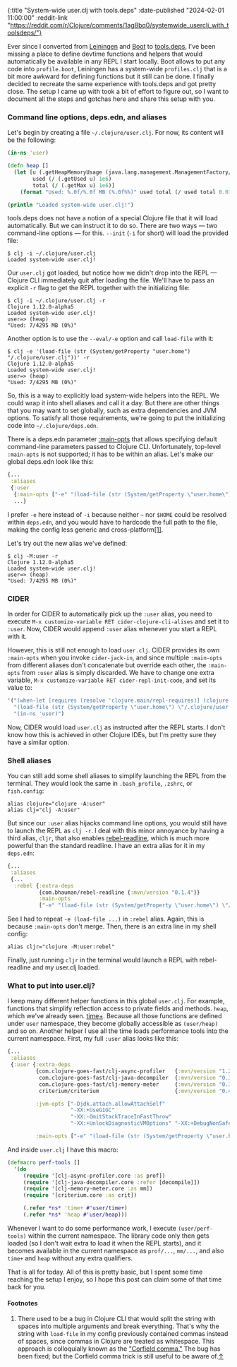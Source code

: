 {:title "System-wide user.clj with tools.deps"
 :date-published "2024-02-01 11:00:00"
  :reddit-link
 "https://reddit.com/r/Clojure/comments/1ag8bq0/systemwide_userclj_with_toolsdeps/"}

Ever since I converted from [Leiningen](https://leiningen.org/) and
[Boot](https://boot-clj.github.io/) to
[tools.deps](https://clojure.org/guides/deps_and_cli), I've been missing a place
to define devtime functions and helpers that would automatically be available in
any REPL I start locally. Boot allows to put any code into `profile.boot`,
Leiningen has a system-wide `profiles.clj` that is a bit more awkward for
defining functions but it still can be done. I finally decided to recreate the
same experience with tools.deps and got pretty close. The setup I came up with
took a bit of effort to figure out, so I want to document all the steps and
gotchas here and share this setup with you.

### Command line options, deps.edn, and aliases

Let's begin by creating a file `~/.clojure/user.clj`. For now, its content will
be the following:

```clj
(in-ns 'user)

(defn heap []
  (let [u (.getHeapMemoryUsage (java.lang.management.ManagementFactory/getMemoryMXBean))
        used (/ (.getUsed u) 1e6)
        total (/ (.getMax u) 1e6)]
    (format "Used: %.0f/%.0f MB (%.0f%%)" used total (/ used total 0.01))))

(println "Loaded system-wide user.clj!")
```

tools.deps does not have a notion of a special Clojure file that it will load
automatically. But we can instruct it to do so. There are two ways — two
command-line options — for this. `--init` (`-i` for short) will load the
provided file:

```shell
$ clj -i ~/.clojure/user.clj
Loaded system-wide user.clj!
```

Our `user.clj` got loaded, but notice how we didn't drop into the REPL — Clojure
CLI immediately quit after loading the file. We'll have to pass an explicit `-r`
flag to get the REPL together with the initializing file:

```shell
$ clj -i ~/.clojure/user.clj -r
Clojure 1.12.0-alpha5
Loaded system-wide user.clj!
user=> (heap)
"Used: 7/4295 MB (0%)"
```

Another option is to use the `--eval/-e` option and call `load-file` with it:

```shell
$ clj -e '(load-file (str (System/getProperty "user.home") "/.clojure/user.clj"))' -r
Clojure 1.12.0-alpha5
Loaded system-wide user.clj!
user=> (heap)
"Used: 7/4295 MB (0%)"
```

So, this is a way to explicitly load system-wide helpers into the REPL. We could
wrap it into shell aliases and call it a day. But there are other things that
you may want to set globally, such as extra dependencies and JVM options. To
satisfy all those requirements, we're going to put the initializing code into
`~/.clojure/deps.edn`.

There is a deps.edn parameter
[:main-opts](https://clojure.org/reference/deps_edn#aliases_mainopts) that
allows specifying default command-line parameters passed to Clojure CLI.
Unfortunately, top-level `:main-opts` is not supported; it has to be within an
alias. Let's make our global deps.edn look like this:

```clj
{...
 :aliases
 {:user
  {:main-opts ["-e" "(load-file (str (System/getProperty \"user.home\") \"/.clojure/user.clj\"))"]}}
  ...}
```

I prefer `-e` here instead of `-i` because neither `~` nor `$HOME` could be
resolved within `deps.edn`, and you would have to hardcode the full path to the
file, making the config less generic and cross-platform[[1]](#fn1)<a
name="bfn1"></a>.

Let's try out the new alias we've defined:

```shell
$ clj -M:user -r
Clojure 1.12.0-alpha5
Loaded system-wide user.clj!
user=> (heap)
"Used: 7/4295 MB (0%)"
```

### CIDER

In order for CIDER to automatically pick up the `:user` alias, you need to
execute `M-x customize-variable RET cider-clojure-cli-alises` and set it to
`:user`. Now, CIDER would append `:user` alias whenever you start a REPL with
it.

However, this is still not enough to load `user.clj`. CIDER provides its own
`:main-opts` when you invoke `cider-jack-in`, and since multiple `:main-opts`
from different aliases don't concatenate but override each other, the
`:main-opts` from `:user` alias is simply discarded. We have to change one extra
variable, `M-x customize-variable RET cider-repl-init-code`, and set its value
to:

```clj
'("(when-let [requires (resolve 'clojure.main/repl-requires)] (clojure.core/apply clojure.core/require @requires))"
  "(load-file (str (System/getProperty \"user.home\") \"/.clojure/user.clj\"))"
  "(in-ns 'user)")
```

Now, CIDER would load `user.clj` as instructed after the REPL starts. I don't
know how this is achieved in other Clojure IDEs, but I'm pretty sure they have a
similar option.

### Shell aliases

You can still add some shell aliases to simplify launching the REPL from the
terminal. They would look the same in `.bash_profile`, `.zshrc`, or
`fish.config`:

```shell
alias clojure="clojure -A:user"
alias clj="clj -A:user"
```

But since our `:user` alias hijacks command line options, you would still have
to launch the REPL as `clj -r`. I deal with this minor annoyance by having a
third alias, `cljr`, that also enables
[rebel-readline](https://github.com/bhauman/rebel-readline), which is much more
powerful than the standard readline. I have an extra alias for it in my
`deps.edn`:

```clj
{...
 :aliases
 {...
  :rebel {:extra-deps
          {com.bhauman/rebel-readline {:mvn/version "0.1.4"}}
          :main-opts
          ["-e" "(load-file (str (System/getProperty \"user.home\") \"/.clojure/user.clj\"))" "-m" "rebel-readline.main"]}}}
```

See I had to repeat `-e (load-file ...)` in `:rebel` alias. Again, this is
because `:main-opts` don't merge. Then, there is an extra line in my shell
config:

```shell
alias cljr="clojure -M:user:rebel"
```

Finally, just running `cljr` in the terminal would launch a REPL with
rebel-readline and my user.clj loaded.

### What to put into user.clj?

I keep many different helper functions in this global `user.clj`. For example,
functions that simplify reflection access to private fields and methods. `heap`,
which we've already seen. [time+](/kb/benchmarking/time-plus/). Because all
those functions are defined under `user` namespace, they become globally
accessible as `(user/heap)` and so on. Another helper I use all the time loads
performance tools into the current namespace. First, my full `:user` alias looks
like this:

```clj
{...
 :aliases
 {:user {:extra-deps
         {com.clojure-goes-fast/clj-async-profiler   {:mvn/version "1.2.0"}
          com.clojure-goes-fast/clj-java-decompiler  {:mvn/version "0.3.4"}
          com.clojure-goes-fast/clj-memory-meter     {:mvn/version "0.3.0"}
          criterium/criterium                        {:mvn/version "0.4.5"}}

         :jvm-opts ["-Djdk.attach.allowAttachSelf"
                    "-XX:+UseG1GC"
                    "-XX:-OmitStackTraceInFastThrow"
                    "-XX:+UnlockDiagnosticVMOptions" "-XX:+DebugNonSafepoints"]

         :main-opts ["-e" "(load-file (str (System/getProperty \"user.home\") \"/.clojure/user.clj\"))"]}}}
```

And inside `user.clj` I have this macro:

```clj
(defmacro perf-tools []
  '(do
     (require '[clj-async-profiler.core :as prof])
     (require '[clj-java-decompiler.core :refer [decompile]])
     (require '[clj-memory-meter.core :as mm])
     (require '[criterium.core :as crit])

     (.refer *ns* 'time+ #'user/time+)
     (.refer *ns* 'heap #'user/heap)))
```

Whenever I want to do some performance work, I execute `(user/perf-tools)`
within the current namespace. The library code only then gets loaded (so I don't
wait extra to load it when the REPL starts), and it becomes available in the
current namespace as `prof/...`, `mm/...`, and also `time+` and `heap` without
any extra qualifiers.

That is all for today. All of this is pretty basic, but I spent some time
reaching the setup I enjoy, so I hope this post can claim some of that time back
for you.

#### Footnotes

1. <a name="fn1"></a><span> There used to be a bug in Clojure CLI that would
split the string with spaces into multiple arguments and break everything.
That's why the string with `load-file` in my config previously contained commas
instead of spaces, since commas in Clojure are treated as whitespace. This
approach is colloquially known as the ["Corfield
comma."](https://soundcloud.com/defn-771544745/51-sean-corfield-aka-seancorfield)
The bug has been fixed; but the Corfield comma trick is still useful to be aware
of.</span>[↑](#bfn1)

